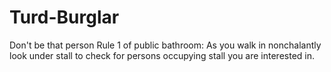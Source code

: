 # Turd-Burglar
Don't be that person
Rule 1 of public bathroom: As you walk in nonchalantly look under stall to check for persons occupying stall you are interested in.
